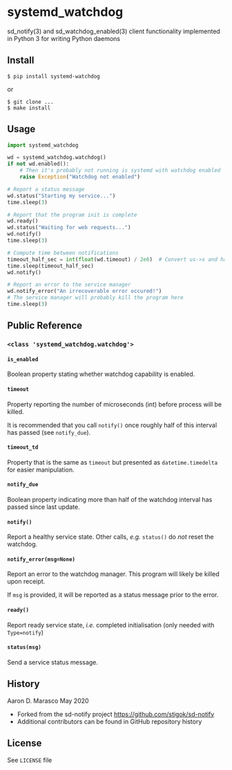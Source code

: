 # systemd_watchdog

sd_notify(3) and sd_watchdog_enabled(3) client functionality implemented in Python 3 for writing Python daemons

## Install
```
$ pip install systemd-watchdog
```
or
```
$ git clone ...
$ make install
```

## Usage

```python
import systemd_watchdog

wd = systemd_watchdog.watchdog()
if not wd.enabled():
    # Then it's probably not running is systemd with watchdog enabled
    raise Exception("Watchdog not enabled")

# Report a status message
wd.status("Starting my service...")
time.sleep(3)

# Report that the program init is complete
wd.ready()
wd.status("Waiting for web requests...")
wd.notify()
time.sleep(3)

# Compute time between notifications
timeout_half_sec = int(float(wd.timeout) / 2e6)  # Convert us->s and half that
time.sleep(timeout_half_sec)
wd.notify()

# Report an error to the service manager
wd.notify_error("An irrecoverable error occured!")
# The service manager will probably kill the program here
time.sleep(3)
```

## Public Reference
### `<class 'systemd_watchdog.watchdog'>`

#### `is_enabled`
Boolean property stating whether watchdog capability is enabled.

#### `timeout`
Property reporting the number of microseconds (int) before process will be killed.

It is recommended that you call `notify()` once roughly half of this interval has passed (see `notify_due`).

#### `timeout_td`
Property that is the same as `timeout` but presented as `datetime.timedelta` for easier manipulation.

#### `notify_due`
Boolean property indicating more than half of the watchdog interval has passed since last update.

#### `notify()`
Report a healthy service state. Other calls, _e.g._ `status()` do *not* reset the watchdog.

#### `notify_error(msg=None)`
Report an error to the watchdog manager. This program will likely be killed upon receipt.

If `msg` is provided, it will be reported as a status message prior to the error.

#### `ready()`
Report ready service state, _i.e._ completed initialisation (only needed with `Type=notify`)

#### `status(msg)`
Send a service status message.

## History
Aaron D. Marasco May 2020
 * Forked from the sd-notify project <https://github.com/stigok/sd-notify>
 * Additional contributors can be found in GitHub repository history

## License

See `LICENSE` file
